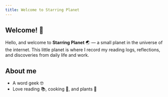 ```yaml
---
title: Welcome to Starring Planet
---
```


## Welcome! :wave:

Hello, and welcome to **Starring Planet** :earth_asia: — a small planet in the universe of the internet. This little planet is where I record my reading logs, reflections, and discoveries from daily life and work.

## About me
- A word geek :nerd_face:
- Love reading :books:, cooking :fried_egg:, and plants :herb:
